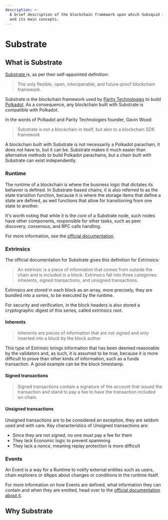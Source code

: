 ```yaml
---
description: >-
  A brief description of the blockchain framework upon which Subsquid is based
  and its main concepts.
---
```


# Substrate

## What is Substrate

[Substrate ](https://substrate.io)is, as per their self-appointed definition:

> The only flexible, open, interoperable, and future-proof blockchain framework.

Substrate is the blockchain framework used by [Parity Technologies](https://www.parity.io) to build [Polkadot](https://polkadot.network). As a consequence, any blockchain built with Substrate is compatible with Polkadot.

In the words of Polkadot and Parity Technologies founder, Gavin Wood:

> Substrate is not a blockchain in itself, but akin to a blockchain SDK framework

A blockchain built with Substrate is not necessarily a Polkadot parachain, it does not have to, but it can be. Substrate makes it much easier than alternative methods to build Polkadot parachains, but a chain built with Substrate can exist independently.

### Runtime

The runtime of a blockchain is where the business logic that dictates its behavior is defined. In Substrate-based chains, it is also referred to as the state transition function, because it is where the storage items that define a state are defined, as well functions that allow for transitioning from one state to another.

It's worth noting that while it is the _core_ of a Substrate node, such nodes have other components, responsible for other tasks, such as peer discovery, consensus, and RPC calls handling.

For more information, see the [official documentation](https://docs.substrate.io/v3/concepts/runtime/).

### Extrinsics

The official documentation for Substrate gives this definition for Extrinsics:

> An extrinsic is a piece of information that comes from outside the chain and is included in a block. Extrinsics fall into three categories: inherents, signed transactions, and unsigned transactions.

Extrinsics are stored in each block as an array, more precisely, they are bundled into a _series_, to be executed by the runtime.

For security and verification, in the block headers is also stored a cryptographic digest of this series, called _extrinsics root_.

#### Inherents

> Inherents are pieces of information that are not signed and only inserted into a block by the block author

This type of Extrinsic brings information that has been deemed reasonable by the validators and, as such, it is assumed to be true, because it is more difficult to prove than other kinds of information, such as a funds transaction. A good example can be the block timestamp.

#### Signed transactions

> Signed transactions contain a signature of the account that issued the transaction and stand to pay a fee to have the transaction included on-chain.

#### Unsigned transactions

Unsigned transactions are to be considered an exception, they are seldom used and with care. Key characteristics of Unsigned transactions are:

* Since they are not signed, no one must pay a fee for them
* They lack Economic logic to prevent spamming
* They lack a _nonce_, meaning replay protection is more difficult

### Events

An Event is a way for a Runtime to notify external entities such as users, chain explorers or dApps about changes or conditions in the runtime itself.

For more information on how Events are defined, what information they can contain and when they are emitted, head over to the [official documentation about it](https://docs.substrate.io/v3/runtime/events-and-errors/).&#x20;



## Why Substrate
